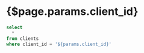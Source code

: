 # {$page.params.client_id}

```sql filtered_client
select
  *
from clients
where client_id = '${params.client_id}'
```

<BigValue
  data={filtered_client}
  value=client_name
  title="Name"
/>

<BigValue
  data={filtered_client}
  value=total_deals
  title="Total Deals"
/>

<BigValue
  data={filtered_client}
  value=current_datacap
  title="Current Datacap"
/>

<BigValue
  data={filtered_client}
  value=region
  title="Region"
/>

<BigValue
  data={filtered_client}
  value=total_active_deals
  title="Total Active Deals"
/>

<BigValue
  data={filtered_client}
  value=total_unique_providers
  title="Total Unique Providers"
/>
